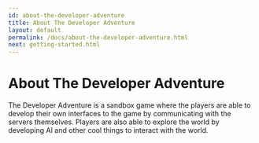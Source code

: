 ```yaml
---
id: about-the-developer-adventure
title: About The Developer Adventure
layout: default
permalink: /docs/about-the-developer-adventure.html
next: getting-started.html
---
```


# [<i class=icon-anchor></i>](#about)<a name=about>About The Developer Adventure</a>

The Developer Adventure is a sandbox game where the players are able to develop their own interfaces to 
the game by communicating with the servers themselves. Players are also able to explore the world by 
developing AI and other cool things to interact with the world.

